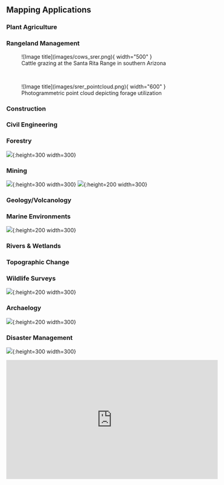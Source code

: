 
## Mapping Applications
### Plant Agriculture
### Rangeland Management
<figure markdown>
  ![Image title](images/cows_srer.png){ width="500" }
  <figcaption>Cattle grazing at the Santa Rita Range in southern Arizona</figcaption>
</figure>
<br/>
<figure markdown>
  ![Image title](images/srer_pointcloud.png){ width="600" }
  <figcaption>Photogrammetric point cloud depicting forage utilization</figcaption>
</figure>


### Construction
### Civil Engineering
### Forestry
![](images/forest_images.png){:height=300 width=300}

### Mining
![](images/mining1.png){:height=300 width=300}
![](images/mining2.png){:height=200 width=300}


### Geology/Volcanology
### Marine Environments
![](images/coral_reef.png){:height=200 width=300}

### Rivers & Wetlands
### Topographic Change
### Wildlife Surveys
![](images/monkey_survey.png){:height=200 width=300}

### Archaelogy
![](images/archaelogy.png){:height=200 width=300}

### Disaster Management
![](images/disaster.png){:height=300 width=300}


<iframe width="560" height="315" src="https://www.youtube.com/embed/1VUXgwoNQRs" title="YouTube video player" frameborder="0" allow="accelerometer; autoplay; clipboard-write; encrypted-media; gyroscope; picture-in-picture; web-share" allowfullscreen></iframe>
